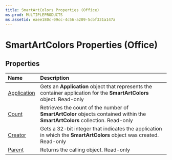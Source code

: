 ```yaml
---
title: SmartArtColors Properties (Office)
ms.prod: MULTIPLEPRODUCTS
ms.assetid: eaee180c-09cc-4c56-a209-5cbf331a147a
---
```



# SmartArtColors Properties (Office)

## Properties



|**Name**|**Description**|
|:-----|:-----|
|[Application](smartartcolors-application-property-office.md)|Gets an  **Application** object that represents the container application for the **SmartArtColors** object. Read-only|
|[Count](smartartcolors-count-property-office.md)|Retrieves the count of the number of  **SmartArtColor** objects contained within the **SmartArtColors** collection. Read-only|
|[Creator](smartartcolors-creator-property-office.md)|Gets a 32-bit integer that indicates the application in which the  **SmartArtColors** object was created. Read-only|
|[Parent](smartartcolors-parent-property-office.md)|Returns the calling object. Read-only|

